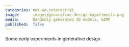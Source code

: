 ```yaml
---
categories: not-so-interactive
image:      images/generative-design-experiments.png
media:      Randomly generated 3D models, GIMP
published:  false
---
```

Some early experiments in generative design.

